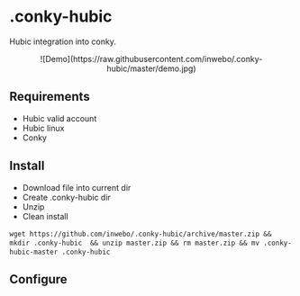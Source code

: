 .conky-hubic
============

Hubic integration into conky.

<p align="center">![Demo](https://raw.githubusercontent.com/inwebo/.conky-hubic/master/demo.jpg)</p>

## Requirements

* Hubic valid account
* Hubic linux
* Conky

## Install

* Download file into current dir
* Create .conky-hubic dir
* Unzip
* Clean install

```
wget https://github.com/inwebo/.conky-hubic/archive/master.zip && mkdir .conky-hubic  && unzip master.zip && rm master.zip && mv .conky-hubic-master .conky-hubic
```
## Configure
